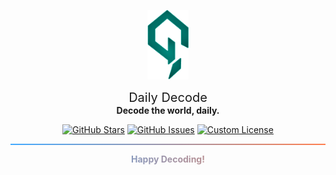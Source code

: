 <p align="center">
  <img src="./images/logo_without_bg.png" alt="Daily Decode Logo" width="66">
</p>

<p align="center">
  <span style="font-size:20px;font-weight:400;">Daily Decode</span><br/>
  <strong>Decode the world, daily.</strong>
</p>


<p align="center">
  <a href="https://github.com/Daily-Decode/.github/tree/main"><img src="https://img.shields.io/github/stars/Daily-Decode/.github?style=for-the-badge" alt="GitHub Stars"></a>
  <a href="https://github.com/Daily-Decode/.github/issues"><img src="https://img.shields.io/github/issues/Daily-Decode/.github?style=for-the-badge" alt="GitHub Issues"></a>
  <a href="LICENSE"><img src="https://img.shields.io/github/license/Daily-Decode/.github?style=for-the-badge" alt="Custom License"></a>
</p>

<hr style="border: none; height: 2px; background: linear-gradient(to right, #42aaff, #ff7f50);">

<p align="center" style="background: linear-gradient(to right, #42aaff, #ff7f50); -webkit-background-clip: text; color: transparent;">
  <strong>Happy Decoding!</strong>
</p>


